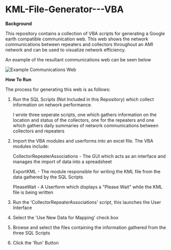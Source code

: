 # KML-File-Generator---VBA

**Background**

This repository contains a collection of VBA scripts for generating a Google earth compatible communication web. 
This web shows the network communications between repeaters and collectors throughout an AMI network and can be used to 
visualize network efficiency.

An example of the resultant communications web can be seen below

![Example Communications Web](/images/logo.png)


**How To Run**

The process for generating this web is as follows:

  1) Run the SQL Scripts (Not Included in this Repository) which collect information on network performance.
  
      I wrote three seperate scripts, one which gathers information on the location and status of the collectors,
      one for the repeaters and one which gathers daily summaries of network communications between collectors and repeaters
      
  2) Import the VBA modules and userforms into an excel file. The VBA modules include:
  
      CollectorRepeaterAssociations - The GUI which acts as an interface and manages the import of data into a spreadsheet
      
      ExportKML - The module responsible for writing the KML file from the data gathered by the SQL Scripts
      
      PleaseWait - A Userform which displays a "Please Wait" while the KML file is being written
      
  3) Run the 'CollectorRepeaterAssociations' script, this launches the User Interface
  
  4) Select the 'Use New Data for Mapping' check box
  
  5) Browse and select the files containing the information gathered from the three SQL Scripts
  
  6) Click the 'Run' Button

